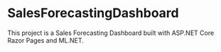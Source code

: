 # SalesForecastingDashboard
This project is a Sales Forecasting Dashboard built with ASP.NET Core Razor Pages and ML.NET.
